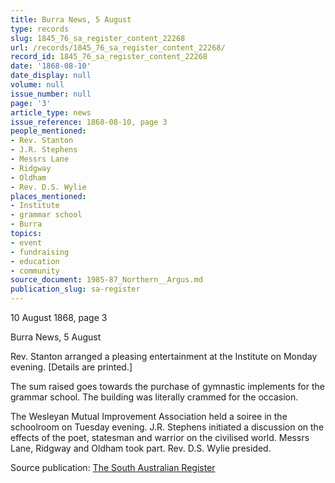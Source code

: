 ```yaml
---
title: Burra News, 5 August
type: records
slug: 1845_76_sa_register_content_22268
url: /records/1845_76_sa_register_content_22268/
record_id: 1845_76_sa_register_content_22268
date: '1868-08-10'
date_display: null
volume: null
issue_number: null
page: '3'
article_type: news
issue_reference: 1868-08-10, page 3
people_mentioned:
- Rev. Stanton
- J.R. Stephens
- Messrs Lane
- Ridgway
- Oldham
- Rev. D.S. Wylie
places_mentioned:
- Institute
- grammar school
- Burra
topics:
- event
- fundraising
- education
- community
source_document: 1985-87_Northern__Argus.md
publication_slug: sa-register
---
```


10 August 1868, page 3

Burra News, 5 August

Rev. Stanton arranged a pleasing entertainment at the Institute on Monday evening.  [Details are printed.]

The sum raised goes towards the purchase of gymnastic implements for the grammar school.  The building was literally crammed for the occasion.

The Wesleyan Mutual Improvement Association held a soiree in the schoolroom on Tuesday evening.  J.R. Stephens initiated a discussion on the effects of the poet, statesman and warrior on the civilised world.  Messrs Lane, Ridgway and Oldham took part.  Rev. D.S. Wylie presided.

Source publication: [The South Australian Register](/publications/sa-register/)
